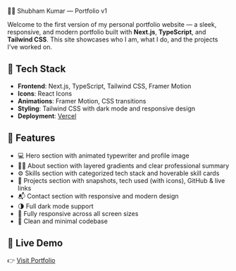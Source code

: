 🧑‍💻 Shubham Kumar — Portfolio v1

Welcome to the first version of my personal portfolio website — a sleek, responsive, and modern portfolio built with **Next.js**, **TypeScript**, and **Tailwind CSS**. This site showcases who I am, what I do, and the projects I've worked on.

## 🚀 Tech Stack

- **Frontend**: Next.js, TypeScript, Tailwind CSS, Framer Motion
- **Icons**: React Icons
- **Animations**: Framer Motion, CSS transitions
- **Styling**: Tailwind CSS with dark mode and responsive design
- **Deployment**: [Vercel](https://vercel.com)

## 🎨 Features

- 💻 Hero section with animated typewriter and profile image
- 👨‍💼 About section with layered gradients and clear professional summary
- ⚙️ Skills section with categorized tech stack and hoverable skill cards
- 🧩 Projects section with snapshots, tech used (with icons), GitHub & live links
- 📬 Contact section with responsive and modern design
- 🌗 Full dark mode support
- 📱 Fully responsive across all screen sizes
- 🎯 Clean and minimal codebase

## 🔗 Live Demo

👉 [Visit Portfolio](https://portfolio.vercel.app)
